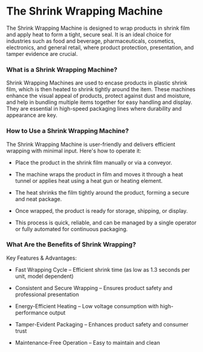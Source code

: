# The Shrink Wrapping Machine
The Shrink Wrapping Machine is designed to wrap products in shrink film and apply heat to form a tight, secure seal. It is an ideal choice for industries such as food and beverage, pharmaceuticals, cosmetics, electronics, and general retail, where product protection, presentation, and tamper evidence are crucial.

### What is a Shrink Wrapping Machine?
Shrink Wrapping Machines are used to encase products in plastic shrink film, which is then heated to shrink tightly around the item.
These machines enhance the visual appeal of products, protect against dust and moisture, and help in bundling multiple items together for easy handling and display.
They are essential in high-speed packaging lines where durability and appearance are key.

### How to Use a Shrink Wrapping Machine?
The Shrink Wrapping Machine is user-friendly and delivers efficient wrapping with minimal input. Here's how to operate it:

- Place the product in the shrink film manually or via a conveyor.

- The machine wraps the product in film and moves it through a heat tunnel or applies heat using a heat gun or heating element.

- The heat shrinks the film tightly around the product, forming a secure and neat package.

- Once wrapped, the product is ready for storage, shipping, or display.

- This process is quick, reliable, and can be managed by a single operator or fully automated for continuous packaging.


### What Are the Benefits of Shrink Wrapping?
Key Features & Advantages:

- Fast Wrapping Cycle – Efficient shrink time (as low as 1.3 seconds per unit, model dependent)

- Consistent and Secure Wrapping – Ensures product safety and professional presentation

- Energy-Efficient Heating – Low voltage consumption with high-performance output

- Tamper-Evident Packaging – Enhances product safety and consumer trust

- Maintenance-Free Operation – Easy to maintain and clean

